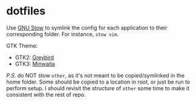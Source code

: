 dotfiles
========

Use [GNU Stow](http://www.gnu.org/software/stow/) to symlink the config for each
application to their corresponding folder. For instance, `stow vim`.

GTK Theme:

- GTK2: [Greybird](https://github.com/shimmerproject/Greybird)
- GTK3: [Minwaita](https://github.com/godlyranchdressing/Minwaita)

*P.S.* do NOT stow `other`, as it's not meant to be copied/symlinked in the home
folder. Some should be copied to a location in root, or just be run to perform
setup. I should revisit the structure of `other` some time to make it consistent
with the rest of repo.
